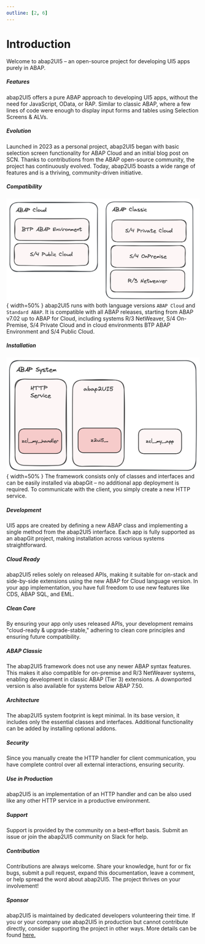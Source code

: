 ```yaml
---
outline: [2, 6]
---
```

# Introduction

Welcome to abap2UI5 – an open-source project for developing UI5 apps purely in ABAP.

##### Features
abap2UI5 offers a pure ABAP approach to developing UI5 apps, without the need for JavaScript, OData, or RAP. Similar to classic ABAP, where a few lines of code were enough to display input forms and tables using Selection Screens & ALVs.

##### Evolution
Launched in 2023 as a personal project, abap2UI5 began with basic selection screen functionality for ABAP Cloud and an initial blog post on SCN. Thanks to contributions from the ABAP open-source community, the project has continuously evolved. Today, abap2UI5 boasts a wide range of features and is a thriving, community-driven initiative.

##### Compatibility
![alt text](image-15.png){ width=50% }
abap2UI5 runs with both language versions `ABAP Cloud` and `Standard ABAP`. It is compatible with all ABAP releases, starting from ABAP v7.02 up to ABAP for Cloud, including systems R/3 NetWeaver, S/4 On-Premise, S/4 Private Cloud and in cloud environments BTP ABAP Environment and S/4 Public Cloud.

##### Installation
![alt text](image-14.png){ width=50% }
The framework consists only of classes and interfaces and can be easily installed via abapGit – no additional app deployment is required. To communicate with the client, you simply create a new HTTP service.

##### Development
UI5 apps are created by defining a new ABAP class and implementing a single method from the abap2UI5 interface. Each app is fully supported as an abapGit project, making installation across various systems straightforward.

##### Cloud Ready
abap2UI5 relies solely on released APIs, making it suitable for on-stack and side-by-side extensions using the new ABAP for Cloud language version. In your app implementation, you have full freedom to use new features like CDS, ABAP SQL, and EML.

##### Clean Core
By ensuring your app only uses released APIs, your development remains "cloud-ready & upgrade-stable," adhering to clean core principles and ensuring future compatibility.

##### ABAP Classic
The abap2UI5 framework does not use any newer ABAP syntax features. This makes it also compatible for on-premise and R/3 NetWeaver systems, enabling development in classic ABAP (Tier 3) extensions. A downported version is also available for systems below ABAP 7.50.

##### Architecture
The abap2UI5 system footprint is kept minimal. In its base version, it includes only the essential classes and interfaces. Additional functionality can be added by installing optional addons.

##### Security
Since you manually create the HTTP handler for client communication, you have complete control over all external interactions, ensuring security.

##### Use in Production
abap2UI5 is an implementation of an HTTP handler and can be also used like any other HTTP service in a productive environment.

##### Support
Support is provided by the community on a best-effort basis. Submit an issue or join the abap2UI5 community on Slack for help. 

##### Contribution
Contributions are always welcome. Share your knowledge, hunt for or fix bugs, submit a pull request, expand this documentation, leave a comment, or help spread the word about abap2UI5. The project thrives on your involvement!

##### Sponsor
abap2UI5 is maintained by dedicated developers volunteering their time. If you or your company use abap2UI5 in production but cannot contribute directly, consider supporting the project in other ways. More details can be found [here.](/resources/sponsor)